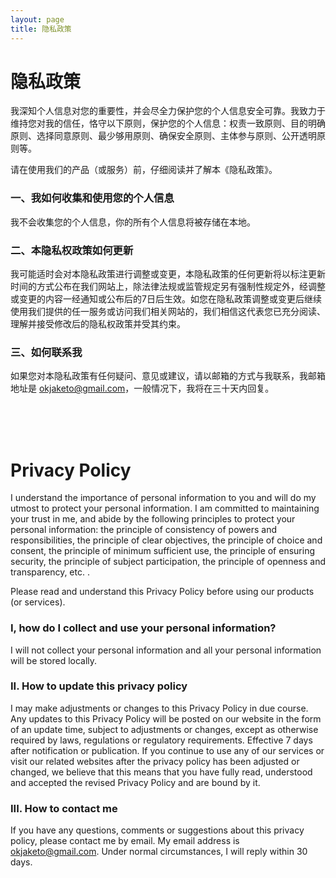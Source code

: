 ```yaml
---
layout: page
title: 隐私政策
---
```

# 隐私政策

我深知个人信息对您的重要性，并会尽全力保护您的个人信息安全可靠。我致力于维持您对我的信任，恪守以下原则，保护您的个人信息：权责一致原则、目的明确原则、选择同意原则、最少够用原则、确保安全原则、主体参与原则、公开透明原则等。

请在使用我们的产品（或服务）前，仔细阅读并了解本《隐私政策》。

### 一、我如何收集和使用您的个人信息

我不会收集您的个人信息，你的所有个人信息将被存储在本地。

### 二、本隐私权政策如何更新
我可能适时会对本隐私政策进行调整或变更，本隐私政策的任何更新将以标注更新时间的方式公布在我们网站上，除法律法规或监管规定另有强制性规定外，经调整或变更的内容一经通知或公布后的7日后生效。如您在隐私政策调整或变更后继续使用我们提供的任一服务或访问我们相关网站的，我们相信这代表您已充分阅读、理解并接受修改后的隐私权政策并受其约束。

### 三、如何联系我

如果您对本隐私政策有任何疑问、意见或建议，请以邮箱的方式与我联系，我邮箱地址是 okjaketo@gmail.com，一般情况下，我将在三十天内回复。

<br/>
<br/>
<br/>

# Privacy Policy

I understand the importance of personal information to you and will do my utmost to protect your personal information. I am committed to maintaining your trust in me, and abide by the following principles to protect your personal information: the principle of consistency of powers and responsibilities, the principle of clear objectives, the principle of choice and consent, the principle of minimum sufficient use, the principle of ensuring security, the principle of subject participation, the principle of openness and transparency, etc. .

Please read and understand this Privacy Policy before using our products (or services).

### I, how do I collect and use your personal information?

I will not collect your personal information and all your personal information will be stored locally.

### II. How to update this privacy policy
I may make adjustments or changes to this Privacy Policy in due course. Any updates to this Privacy Policy will be posted on our website in the form of an update time, subject to adjustments or changes, except as otherwise required by laws, regulations or regulatory requirements. Effective 7 days after notification or publication. If you continue to use any of our services or visit our related websites after the privacy policy has been adjusted or changed, we believe that this means that you have fully read, understood and accepted the revised Privacy Policy and are bound by it.

### III. How to contact me

If you have any questions, comments or suggestions about this privacy policy, please contact me by email. My email address is okjaketo@gmail.com. Under normal circumstances, I will reply within 30 days.
